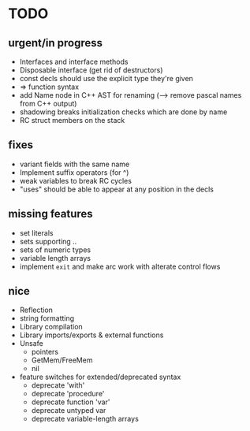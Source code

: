 # TODO

## urgent/in progress
* Interfaces and interface methods
* Disposable interface (get rid of destructors)
* const decls should use the explicit type they're given
* => function syntax
* add Name node in C++ AST for renaming (--> remove pascal names from C++ output)
* shadowing breaks initialization checks which are done by name
* RC struct members on the stack

## fixes
* variant fields with the same name
* Implement suffix operators (for ^)
* weak variables to break RC cycles
* "uses" should be able to appear at any position in the decls

## missing features
* set literals
* sets supporting ..
* sets of numeric types
* variable length arrays
* implement `exit` and make arc work with alterate control flows

## nice
* Reflection
* string formatting
* Library compilation
* Library imports/exports & external functions
* Unsafe
    * pointers
    * GetMem/FreeMem
    * nil
* feature switches for extended/deprecated syntax
    * deprecate 'with'
    * deprecate 'procedure'
    * deprecate function 'var'
    * deprecate untyped var
    * deprecate variable-length arrays
